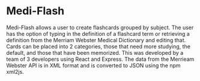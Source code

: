 # Medi-Flash
Medi-Flash allows a user to create flashcards grouped by subject. The user has the option of typing in the definition of a flashcard term or retrieving a definition from the Merriam Webster Medical Dictionary and editing that. Cards can be placed into 2 categories, those that need more studying, the default, and those that have been memorized. This was developed by a team of 3 developers using React and Express. The data from the Merrieam Webster API is in XML format and is converted to JSON using the npm xml2js.
